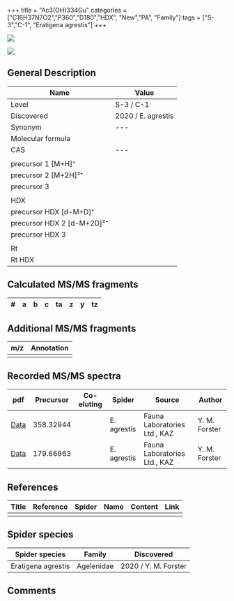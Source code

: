 +++
title = "Ac3(OH)334Gu"
categories = ["C16H37N7O2","P360","D180","HDX",
"New","PA",
"Family"]
tags = ["S-3","C-1",
"Eratigena agrestis"]
+++

![](/img/new.png)

![](/img_MSMS/xxx_new_Ea.png?classes=border)

## General Description

| Name                       | Value              |
|----------------------------|--------------------|
| Level                      | S-3 / C-1          |
| Discovered                 | 2020 / E. agrestis |
| Synonym                    | ---                |
| Molecular formula          |                    |
| CAS                        | ---                |
|                            |                    |
| precursor 1 [M+H]⁺         |                    |
| precursor 2 [M+2H]²⁺       |                    |
| precursor 3                |                    |
|                            |                    |
| HDX                        |                    |
| precursor HDX   [d-M+D]⁺   |                    |
| precursor HDX 2 [d-M+2D]²⁺ |                    |
| precursor HDX 3            |                    |
|                            |                    |
| Rt                         |                    |
| Rt HDX                     |                    |

## Calculated MS/MS fragments

| # | a         | b         | c         | ta        | z         | y         | tz        |
|---|-----------|-----------|-----------|-----------|-----------|-----------|-----------|


## Additional MS/MS fragments

| m/z | Annotation |
|-----|------------|
|     |            |

## Recorded MS/MS spectra

| pdf                                             | Precursor | Co-eluting | Spider      | Source                       | Author        |
|-------------------------------------------------|-----------|------------|-------------|------------------------------|---------------|
| [Data](/pdf/E-agrestis/358_Prop3334Gu_Ea.pdf)   | 358.32944 |            | E. agrestis | Fauna Laboratories Ltd., KAZ | Y. M. Forster |
| [Data](/pdf/E-agrestis/358_Prop3334Gu_Ea_2.pdf) | 179.66863 |            | E. agrestis | Fauna Laboratories Ltd., KAZ | Y. M. Forster |

## References

| Title | Reference | Spider | Name | Content | Link |
|-------|-----------|--------|------|---------|------|
|       |           |        |      |         |      |

## Spider species

| Spider species     | Family     | Discovered           |
|--------------------|------------|----------------------|
| Eratigena agrestis | Agelenidae | 2020 / Y. M. Forster |

## Comments